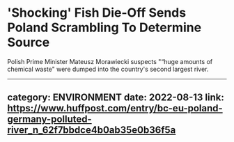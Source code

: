 # 'Shocking' Fish Die-Off Sends Poland Scrambling To Determine Source

Polish Prime Minister Mateusz Morawiecki suspects "“huge amounts of chemical waste" were dumped into the country's second largest river.

---
category: ENVIRONMENT
date: 2022-08-13
link: https://www.huffpost.com/entry/bc-eu-poland-germany-polluted-river_n_62f7bbdce4b0ab35e0b36f5a
---
